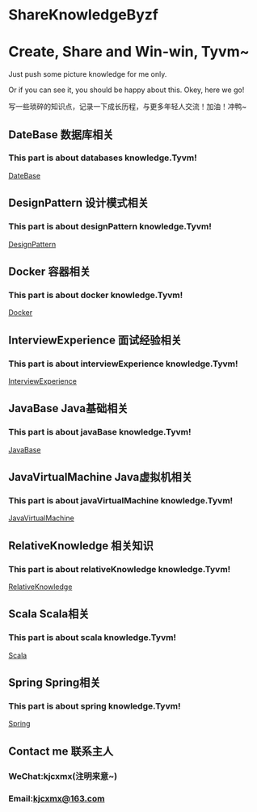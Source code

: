 # ShareKnowledgeByzf
# Create, Share and Win-win, Tyvm~

Just push some picture knowledge for me only.

Or if you can see it,  you should  be happy about this. Okey, here we go!

写一些琐碎的知识点，记录一下成长历程，与更多年轻人交流！加油！冲鸭~

## DateBase 数据库相关

### This part is about databases knowledge.Tyvm!

[DateBase](https://github.com/kjcxmx/ShareKnowledgeByzf/tree/master/Database)

## DesignPattern 设计模式相关

### This part is about designPattern knowledge.Tyvm!

[DesignPattern](https://github.com/kjcxmx/ShareKnowledgeByzf/tree/master/DesignPattern)

## Docker 容器相关

### This part is about docker knowledge.Tyvm!

[Docker](https://github.com/kjcxmx/ShareKnowledgeByzf/tree/master/Docker)

## InterviewExperience 面试经验相关

### This part is about interviewExperience knowledge.Tyvm!

[InterviewExperience](https://github.com/kjcxmx/ShareKnowledgeByzf/tree/master/InterviewExperience)

## JavaBase Java基础相关

### This part is about javaBase knowledge.Tyvm!

[JavaBase](https://github.com/kjcxmx/ShareKnowledgeByzf/tree/master/JavaBase)

## JavaVirtualMachine Java虚拟机相关

### This part is about javaVirtualMachine knowledge.Tyvm!

[JavaVirtualMachine](https://github.com/kjcxmx/ShareKnowledgeByzf/tree/master/JavaVirtualMachine)

## RelativeKnowledge 相关知识

### This part is about relativeKnowledge knowledge.Tyvm!

[RelativeKnowledge](https://github.com/kjcxmx/ShareKnowledgeByzf/tree/master/RelativeKnowledge)

## Scala Scala相关

### This part is about scala knowledge.Tyvm!

[Scala](https://github.com/kjcxmx/ShareKnowledgeByzf/tree/master/Scala)

## Spring Spring相关

### This part is about spring knowledge.Tyvm!

[Spring](https://github.com/kjcxmx/ShareKnowledgeByzf/tree/master/Spring)

## Contact me 联系主人

### WeChat:kjcxmx(注明来意~)

### Email:kjcxmx@163.com